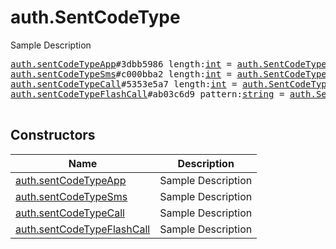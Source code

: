 # auth.SentCodeType

Sample Description

<pre>
<a href="../constructor/auth.sentCodeTypeApp">auth.sentCodeTypeApp</a>#3dbb5986 length:<a href="../type/int.md">int</a> = <a href="../type/auth.SentCodeType.md">auth.SentCodeType</a>;
<a href="../constructor/auth.sentCodeTypeSms">auth.sentCodeTypeSms</a>#c000bba2 length:<a href="../type/int.md">int</a> = <a href="../type/auth.SentCodeType.md">auth.SentCodeType</a>;
<a href="../constructor/auth.sentCodeTypeCall">auth.sentCodeTypeCall</a>#5353e5a7 length:<a href="../type/int.md">int</a> = <a href="../type/auth.SentCodeType.md">auth.SentCodeType</a>;
<a href="../constructor/auth.sentCodeTypeFlashCall">auth.sentCodeTypeFlashCall</a>#ab03c6d9 pattern:<a href="../type/string.md">string</a> = <a href="../type/auth.SentCodeType.md">auth.SentCodeType</a>;

</pre>

## Constructors

| Name | Description |
|------|-------------|
| [auth.sentCodeTypeApp](../constructor/auth.sentCodeTypeApp.md) | Sample Description |
| [auth.sentCodeTypeSms](../constructor/auth.sentCodeTypeSms.md) | Sample Description |
| [auth.sentCodeTypeCall](../constructor/auth.sentCodeTypeCall.md) | Sample Description |
| [auth.sentCodeTypeFlashCall](../constructor/auth.sentCodeTypeFlashCall.md) | Sample Description |

